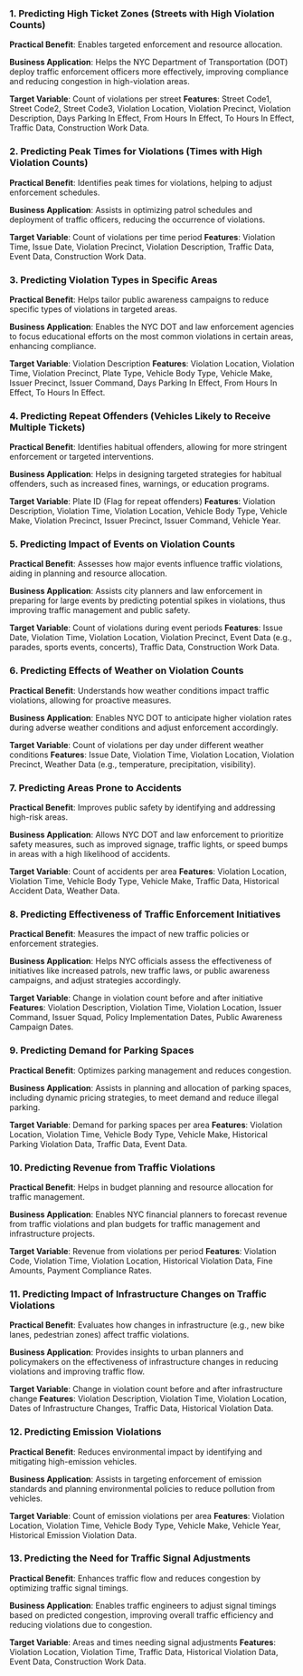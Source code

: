 
### 1. **Predicting High Ticket Zones (Streets with High Violation Counts)**
   **Practical Benefit**: Enables targeted enforcement and resource allocation.

   **Business Application**: Helps the NYC Department of Transportation (DOT) deploy traffic enforcement officers more effectively, improving compliance and reducing congestion in high-violation areas.

   **Target Variable**: Count of violations per street
   **Features**: Street Code1, Street Code2, Street Code3, Violation Location, Violation Precinct, Violation Description, Days Parking In Effect, From Hours In Effect, To Hours In Effect, Traffic Data, Construction Work Data.

### 2. **Predicting Peak Times for Violations (Times with High Violation Counts)**
   **Practical Benefit**: Identifies peak times for violations, helping to adjust enforcement schedules.

   **Business Application**: Assists in optimizing patrol schedules and deployment of traffic officers, reducing the occurrence of violations.

   **Target Variable**: Count of violations per time period
   **Features**: Violation Time, Issue Date, Violation Precinct, Violation Description, Traffic Data, Event Data, Construction Work Data.

### 3. **Predicting Violation Types in Specific Areas**
   **Practical Benefit**: Helps tailor public awareness campaigns to reduce specific types of violations in targeted areas.

   **Business Application**: Enables the NYC DOT and law enforcement agencies to focus educational efforts on the most common violations in certain areas, enhancing compliance.

   **Target Variable**: Violation Description
   **Features**: Violation Location, Violation Time, Violation Precinct, Plate Type, Vehicle Body Type, Vehicle Make, Issuer Precinct, Issuer Command, Days Parking In Effect, From Hours In Effect, To Hours In Effect.

### 4. **Predicting Repeat Offenders (Vehicles Likely to Receive Multiple Tickets)**
   **Practical Benefit**: Identifies habitual offenders, allowing for more stringent enforcement or targeted interventions.

   **Business Application**: Helps in designing targeted strategies for habitual offenders, such as increased fines, warnings, or education programs.

   **Target Variable**: Plate ID (Flag for repeat offenders)
   **Features**: Violation Description, Violation Time, Violation Location, Vehicle Body Type, Vehicle Make, Violation Precinct, Issuer Precinct, Issuer Command, Vehicle Year.

### 5. **Predicting Impact of Events on Violation Counts**
   **Practical Benefit**: Assesses how major events influence traffic violations, aiding in planning and resource allocation.

   **Business Application**: Assists city planners and law enforcement in preparing for large events by predicting potential spikes in violations, thus improving traffic management and public safety.

   **Target Variable**: Count of violations during event periods
   **Features**: Issue Date, Violation Time, Violation Location, Violation Precinct, Event Data (e.g., parades, sports events, concerts), Traffic Data, Construction Work Data.

### 6. **Predicting Effects of Weather on Violation Counts**
   **Practical Benefit**: Understands how weather conditions impact traffic violations, allowing for proactive measures.

   **Business Application**: Enables NYC DOT to anticipate higher violation rates during adverse weather conditions and adjust enforcement accordingly.

   **Target Variable**: Count of violations per day under different weather conditions
   **Features**: Issue Date, Violation Time, Violation Location, Violation Precinct, Weather Data (e.g., temperature, precipitation, visibility).


### 7. **Predicting Areas Prone to Accidents**
   **Practical Benefit**: Improves public safety by identifying and addressing high-risk areas.

   **Business Application**: Allows NYC DOT and law enforcement to prioritize safety measures, such as improved signage, traffic lights, or speed bumps in areas with a high likelihood of accidents.

   **Target Variable**: Count of accidents per area
   **Features**: Violation Location, Violation Time, Vehicle Body Type, Vehicle Make, Traffic Data, Historical Accident Data, Weather Data.

### 8. **Predicting Effectiveness of Traffic Enforcement Initiatives**
   **Practical Benefit**: Measures the impact of new traffic policies or enforcement strategies.

   **Business Application**: Helps NYC officials assess the effectiveness of initiatives like increased patrols, new traffic laws, or public awareness campaigns, and adjust strategies accordingly.

   **Target Variable**: Change in violation count before and after initiative
   **Features**: Violation Description, Violation Time, Violation Location, Issuer Command, Issuer Squad, Policy Implementation Dates, Public Awareness Campaign Dates.

### 9. **Predicting Demand for Parking Spaces**
   **Practical Benefit**: Optimizes parking management and reduces congestion.

   **Business Application**: Assists in planning and allocation of parking spaces, including dynamic pricing strategies, to meet demand and reduce illegal parking.

   **Target Variable**: Demand for parking spaces per area
   **Features**: Violation Location, Violation Time, Vehicle Body Type, Vehicle Make, Historical Parking Violation Data, Traffic Data, Event Data.

### 10. **Predicting Revenue from Traffic Violations**
   **Practical Benefit**: Helps in budget planning and resource allocation for traffic management.

   **Business Application**: Enables NYC financial planners to forecast revenue from traffic violations and plan budgets for traffic management and infrastructure projects.

   **Target Variable**: Revenue from violations per period
   **Features**: Violation Code, Violation Time, Violation Location, Historical Violation Data, Fine Amounts, Payment Compliance Rates.

### 11. **Predicting Impact of Infrastructure Changes on Traffic Violations**
   **Practical Benefit**: Evaluates how changes in infrastructure (e.g., new bike lanes, pedestrian zones) affect traffic violations.

   **Business Application**: Provides insights to urban planners and policymakers on the effectiveness of infrastructure changes in reducing violations and improving traffic flow.

   **Target Variable**: Change in violation count before and after infrastructure change
   **Features**: Violation Description, Violation Time, Violation Location, Dates of Infrastructure Changes, Traffic Data, Historical Violation Data.

### 12. **Predicting Emission Violations**
   **Practical Benefit**: Reduces environmental impact by identifying and mitigating high-emission vehicles.

   **Business Application**: Assists in targeting enforcement of emission standards and planning environmental policies to reduce pollution from vehicles.

   **Target Variable**: Count of emission violations per area
   **Features**: Violation Location, Violation Time, Vehicle Body Type, Vehicle Make, Vehicle Year, Historical Emission Violation Data.

### 13. **Predicting the Need for Traffic Signal Adjustments**
   **Practical Benefit**: Enhances traffic flow and reduces congestion by optimizing traffic signal timings.
   
   **Business Application**: Enables traffic engineers to adjust signal timings based on predicted congestion, improving overall traffic efficiency and reducing violations due to congestion.

   **Target Variable**: Areas and times needing signal adjustments
   **Features**: Violation Location, Violation Time, Traffic Data, Historical Violation Data, Event Data, Construction Work Data.
